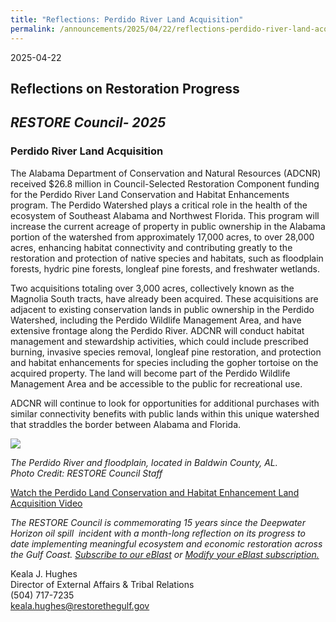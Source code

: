 ```yaml
---
title: "Reflections: Perdido River Land Acquisition"
permalink: /announcements/2025/04/22/reflections-perdido-river-land-acquisition/
---
```


2025-04-22

## Reflections on Restoration Progress

## _RESTORE Council- 2025_

### **Perdido River Land Acquisition**

The Alabama Department of Conservation and Natural Resources (ADCNR) received $26.8 million in Council-Selected Restoration Component funding for the Perdido River Land Conservation and Habitat Enhancements program. The Perdido Watershed plays a critical role in the health of the ecosystem of Southeast Alabama and Northwest Florida. This program will increase the current acreage of property in public ownership in the Alabama portion of the watershed from approximately 17,000 acres, to over 28,000 acres, enhancing habitat connectivity and contributing greatly to the restoration and protection of native species and habitats, such as floodplain forests, hydric pine forests, longleaf pine forests, and freshwater wetlands.

Two acquisitions totaling over 3,000 acres, collectively known as the Magnolia South tracts, have already been acquired. These acquisitions are adjacent to existing conservation lands in public ownership in the Perdido Watershed, including the Perdido Wildlife Management Area, and have extensive frontage along the Perdido River. ADCNR will conduct habitat management and stewardship activities, which could include prescribed burning, invasive species removal, longleaf pine restoration, and protection and habitat enhancements for species including the gopher tortoise on the acquired property. The land will become part of the Perdido Wildlife Management Area and be accessible to the public for recreational use.

ADCNR will continue to look for opportunities for additional purchases with similar connectivity benefits with public lands within this unique watershed that straddles the border between Alabama and Florida.

![](/sites/default/files/inline-images/ror-perdido-river.jpg)

_The Perdido River and floodplain, located in Baldwin County, AL._  
_Photo Credit: RESTORE Council Staff_

[Watch the Perdido Land Conservation and Habitat Enhancement Land Acquisition Video](https://www.youtube.com/watch?v=5Id2b8a6UCs) 

*The RESTORE Council is commemorating 15 years since the Deepwater Horizon oil spill  incident with a month-long reflection on its progress to date implementing meaningful ecosystem and economic restoration across the Gulf Coast.* [_Subscribe to our eBlast_](https://www.restorethegulf.gov/apps/eblast/Subscribe.aspx) *or* [_Modify your eBlast subscription._](https://www.restorethegulf.gov/apps/eblast/ModifyInformation.aspx) 

Keala J. Hughes  
Director of External Affairs & Tribal Relations  
(504) 717-7235  
[keala.hughes@restorethegulf.gov](mailto:keala.hughes@restorethegulf.gov)
